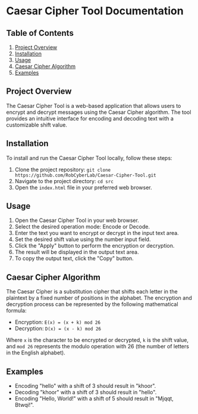 # Caesar Cipher Tool Documentation

## Table of Contents
1. [Project Overview](#project-overview)
2. [Installation](#installation)
3. [Usage](#usage)
4. [Caesar Cipher Algorithm](#caesar-cipher-algorithm)
5. [Examples](#examples)

## Project Overview
The Caesar Cipher Tool is a web-based application that allows users to encrypt and decrypt messages using the Caesar Cipher algorithm. The tool provides an intuitive interface for encoding and decoding text with a customizable shift value.

## Installation
To install and run the Caesar Cipher Tool locally, follow these steps:
1. Clone the project repository: `git clone https://github.com/RobCyberLab/Caesar-Cipher-Tool.git`
2. Navigate to the project directory: `cd src`
3. Open the `index.html` file in your preferred web browser.

## Usage
1. Open the Caesar Cipher Tool in your web browser.
2. Select the desired operation mode: Encode or Decode.
3. Enter the text you want to encrypt or decrypt in the input text area.
4. Set the desired shift value using the number input field.
5. Click the "Apply" button to perform the encryption or decryption.
6. The result will be displayed in the output text area.
7. To copy the output text, click the "Copy" button.

## Caesar Cipher Algorithm
The Caesar Cipher is a substitution cipher that shifts each letter in the plaintext by a fixed number of positions in the alphabet. The encryption and decryption process can be represented by the following mathematical formula:

- Encryption: `E(x) = (x + k) mod 26`
- Decryption: `D(x) = (x - k) mod 26`

Where `x` is the character to be encrypted or decrypted, `k` is the shift value, and `mod 26` represents the modulo operation with 26 (the number of letters in the English alphabet).

## Examples
- Encoding "hello" with a shift of 3 should result in "khoor".
- Decoding "khoor" with a shift of 3 should result in "hello".
- Encoding "Hello, World!" with a shift of 5 should result in "Mjqqt, Btwqi!".
